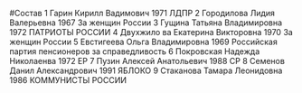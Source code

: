 #Состав
1 Гарин Кирилл Вадимович 1971 ЛДПР
2 Городилова Лидия Валерьевна 1967 За женщин России
3 Гущина Татьяна Владимировна 1972 ПАТРИОТЫ РОССИИ
4 Двухжило ва Екатерина Викторовна 1970 За женщин России
5 Евстигеева Ольга Владимировна 1969 Российская партия пенсионеров за справедливость
6 Покровская Надежда Николаенва 1972 ЕР
7 Пузин Алексей Анатольевич 1988 СР
8 Семенов Данил Александрович 1991 ЯБЛОКО
9 Стаканова Тамара Леонидовна 1986 КОММУНИСТЫ РОССИИ
